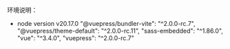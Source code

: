 环境说明：
- node version v20.17.0
    "@vuepress/bundler-vite": "^2.0.0-rc.7",
    "@vuepress/theme-default": "^2.0.0-rc.11",
    "sass-embedded": "^1.86.0",
    "vue": "^3.4.0",
    "vuepress": "^2.0.0-rc.7"